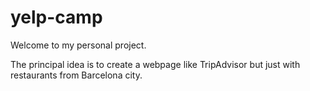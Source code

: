 # yelp-camp

Welcome to my personal project. 

The principal idea is to create a webpage like TripAdvisor but just with restaurants from Barcelona city.
